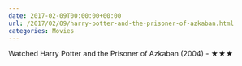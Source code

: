 ```yaml
---
date: 2017-02-09T00:00:00+00:00
url: /2017/02/09/harry-potter-and-the-prisoner-of-azkaban.html
categories: Movies
---
```

Watched Harry Potter and the Prisoner of Azkaban (2004) - ★★★





